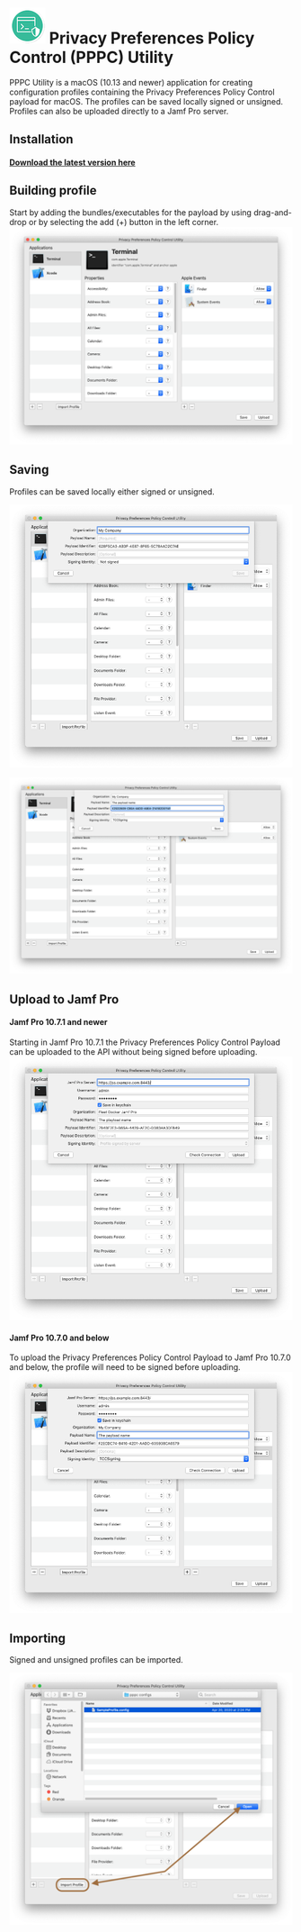 # ![alt text][logo] Privacy Preferences Policy Control (PPPC) Utility

[logo]: /Resources/Assets.xcassets/AppIcon.appiconset/PPPC_Logo_32%402x.png "PPPC Utility"

PPPC Utility is a macOS (10.13 and newer) application for creating configuration profiles containing the 
Privacy Preferences Policy Control payload for macOS. The profiles can be saved locally signed or unsigned. 
Profiles can also be uploaded directly to a Jamf Pro server. 

## Installation

#### [Download the latest version here](https://github.com/jamf/PPPC-Utility/releases)

## Building profile
Start by adding the bundles/executables for the payload by using drag-and-drop or by selecting the add (+)
button in the left corner.
![Start by adding to the **Applications** table](/Images/Building.png "Building profile")

## Saving
Profiles can be saved locally either signed or unsigned.  

![Click **Save** button to save a profile](/Images/SavingUnsigned.png "Saving an unsigned  profile")

![Choose a **Signing Identity** to save a signed profile](/Images/SavingSigned.png "Saving a signed profile")


## Upload to Jamf Pro

#### Jamf Pro 10.7.1 and newer
Starting in Jamf Pro 10.7.1 the Privacy Preferences Policy Control Payload can be uploaded to the API without being signed before uploading.
![In 10.7.1 or greater choosing **Signing Identity** is optional before upload](/Images/UploadUnsigned.png "Upload unsigned")

#### Jamf Pro 10.7.0 and below 
To upload the Privacy Preferences Policy Control Payload to Jamf Pro 10.7.0 and below, 
the profile will need to be signed before uploading.
![In 10.7.0 or less **Signing Identity** must be chosen before uploading](/Images/UploadSigned.png "Upload signed")

## Importing
Signed and unsigned profiles can be imported.

![Import any profile](/Images/ImportProfile.png "Import profiles")
